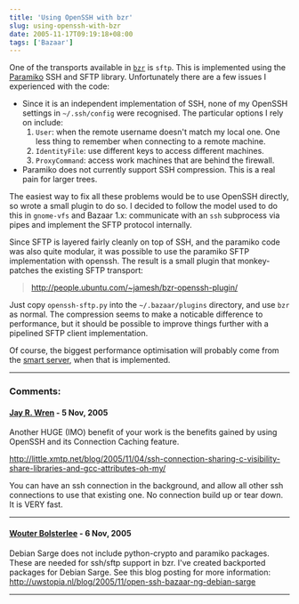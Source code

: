 ```yaml
---
title: 'Using OpenSSH with bzr'
slug: using-openssh-with-bzr
date: 2005-11-17T09:19:18+08:00
tags: ['Bazaar']
---
```


One of the transports available in
[`bzr`](http://www.bazaar-ng.org/) is `sftp`. This is
implemented using the [Paramiko](http://www.lag.net/paramiko/) SSH and
SFTP library. Unfortunately there are a few issues I experienced with
the code:

-   Since it is an independent implementation of SSH, none of my OpenSSH
    settings in `~/.ssh/config` were recognised. The particular options
    I rely on include:
    1.  `User`: when the remote username doesn\'t match my local one.
        One less thing to remember when connecting to a remote machine.
    2.  `IdentityFile`: use different keys to access different machines.
    3.  `ProxyCommand`: access work machines that are behind the
        firewall.
-   Paramiko does not currently support SSH compression. This is a real
    pain for larger trees.

The easiest way to fix all these problems would be to use OpenSSH
directly, so wrote a small plugin to do so. I decided to follow the
model used to do this in `gnome-vfs` and Bazaar 1.x: communicate with an
`ssh` subprocess via pipes and implement the SFTP protocol internally.

Since SFTP is layered fairly cleanly on top of SSH, and the paramiko
code was also quite modular, it was possible to use the paramiko SFTP
implementation with openssh. The result is a small plugin that
monkey-patches the existing SFTP transport:

> <http://people.ubuntu.com/~jamesh/bzr-openssh-plugin/>

Just copy `openssh-sftp.py` into the `~/.bazaar/plugins` directory, and
use `bzr` as normal. The compression seems to make a noticable
difference to performance, but it should be possible to improve things
further with a pipelined SFTP client implementation.

Of course, the biggest performance optimisation will probably come from
the [smart server](http://bazaar.canonical.com/SmartServer), when that
is implemented.

---
### Comments:
#### [Jay R. Wren](http://little.xmtp.net/blog/) - <time datetime="2005-11-18 04:52:58">5 Nov, 2005</time>

Another HUGE (IMO) benefit of your work is the benefits gained by using
OpenSSH and its Connection Caching feature.

<http://little.xmtp.net/blog/2005/11/04/ssh-connection-sharing-c-visibility-share-libraries-and-gcc-attributes-oh-my/>

You can have an ssh connection in the background, and allow all other
ssh connections to use that existing one. No connection build up or tear
down. It is VERY fast.

---
#### [Wouter Bolsterlee](http://uwstopia.nl/) - <time datetime="2005-11-19 01:35:37">6 Nov, 2005</time>

Debian Sarge does not include python-crypto and paramiko packages. These
are needed for ssh/sftp support in bzr. I\'ve created backported
packages for Debian Sarge. See this blog posting for more information:\
<http://uwstopia.nl/blog/2005/11/open-ssh-bazaar-ng-debian-sarge>

---
